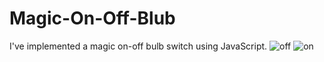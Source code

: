 # Magic-On-Off-Blub
I've implemented a magic on-off bulb switch using JavaScript.
![off](https://github.com/qadirjaved1999/Magic-On-Off-Blub/assets/108120593/a7dd89f8-4a36-414f-8cd3-d686205f57f8)
![on](https://github.com/qadirjaved1999/Magic-On-Off-Blub/assets/108120593/62747941-52c7-4ba0-9ec4-4870f4ee5555)
